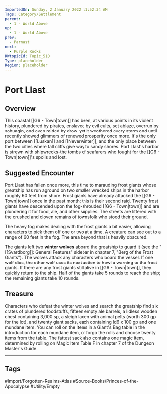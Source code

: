 ```yaml
---
ImportedOn: Sunday, 2 January 2022 11:52:34 AM
Tags: Category/Settlement
parent:
  - 1 - World Above
up:
  - 1 - World Above
prev:
  - Parnast
next:
  - Purple Rocks
RWtopicId: Topic_510
Type: placeholder
Region: placeholder
---
```

# Port Llast
## Overview
This coastal [[G6 - Town|town]] has been, at various points in its violent history, plundered by pirates, enslaved by evil cults, set ablaze, overrun by sahuagin, and even raided by drow-yet it weathered every storm and until recently showed glimmers of renewed prosperity once more. It's the only port between [[Luskan]] and [[Neverwinter]], and the only place between the two cities where tall cliffs give way to sandy shores. Port Llast's harbor is strewn with shipwrecks-the tombs of seafarers who fought for the [[G6 - Town|town]]'s spoils and lost.

## Suggested Encounter
Port Llast has fallen once more, this time to marauding frost giants whose greatship has run aground on two smaller wrecked ships in the harbor roughly 60 feet from shore. Frost giants have already attacked the [[G6 - Town|town]] once in the past month; this is their second raid. Twenty frost giants have descended upon the fog-shrouded [[G6 - Town|town]] and are plundering it for food, ale, and other supplies. The streets are littered with the crushed and cloven remains of townsfolk who stood their ground.

The heavy fog makes dealing with the frost giants a bit easier, allowing characters to pick them off one or two at a time. A creature can see out to a range of 60 feet in the fog. The area beyond that is heavily obscured.

The giants left two **winter wolves** aboard the greatship to guard it (see the "[[Svardborg]]: General Features" sidebar in chapter 7, "Berg of the Frost Giants"). The wolves attack any characters who board the vessel. If one wolf dies, the other wolf uses its next action to howl a warning to the frost giants. If there are any frost giants still alive in [[G6 - Town|town]], they quickly return to the ship. Half of the giants take 5 rounds to reach the ship; the remaining giants take 10 rounds.

## Treasure
Characters who defeat the winter wolves and search the greatship find six crates of plundered foodstuffs, fifteen empty ale barrels, a lidless wooden chest containing 3,000 sp, a sleigh laden with animal pelts (worth 300 gp for the lot), and twenty giant sacks, each containing ld6 x 100 gp and one mundane item. You can roll on the Items in a Giant's Bag table in the introduction for each mundane item, or forgo the rolls and choose twenty items from the table. The fattest sack also contains one magic item, determined by rolling on Magic Item Table F in chapter 7 of the Dungeon Master's Guide.


---
## Tags
#Import/Forgotten-Realms-Atlas #Source-Books/Princes-of-the-Apocalypse #Utility/Empty

